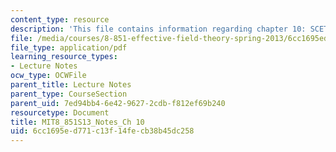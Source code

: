 ```yaml
---
content_type: resource
description: 'This file contains information regarding chapter 10: SCET II.'
file: /media/courses/8-851-effective-field-theory-spring-2013/6cc1695ed771c13f14fecb38b45dc258_MIT8_851S13_SCETII.pdf
file_type: application/pdf
learning_resource_types:
- Lecture Notes
ocw_type: OCWFile
parent_title: Lecture Notes
parent_type: CourseSection
parent_uid: 7ed94bb4-6e42-9627-2cdb-f812ef69b240
resourcetype: Document
title: MIT8_851S13_Notes_Ch 10
uid: 6cc1695e-d771-c13f-14fe-cb38b45dc258
---
```

